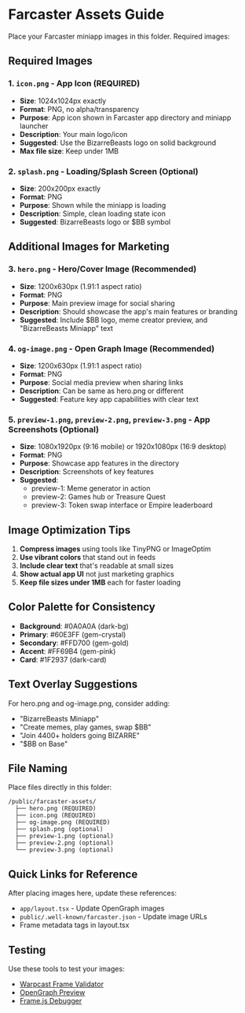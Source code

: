 # Farcaster Assets Guide

Place your Farcaster miniapp images in this folder. Required images:

## Required Images

### 1. `icon.png` - App Icon (REQUIRED)
- **Size**: 1024x1024px exactly
- **Format**: PNG, no alpha/transparency
- **Purpose**: App icon shown in Farcaster app directory and miniapp launcher
- **Description**: Your main logo/icon
- **Suggested**: Use the BizarreBeasts logo on solid background
- **Max file size**: Keep under 1MB

### 2. `splash.png` - Loading/Splash Screen (Optional)
- **Size**: 200x200px exactly
- **Format**: PNG
- **Purpose**: Shown while the miniapp is loading
- **Description**: Simple, clean loading state icon
- **Suggested**: BizarreBeasts logo or $BB symbol

## Additional Images for Marketing

### 3. `hero.png` - Hero/Cover Image (Recommended)
- **Size**: 1200x630px (1.91:1 aspect ratio)
- **Format**: PNG
- **Purpose**: Main preview image for social sharing
- **Description**: Should showcase the app's main features or branding
- **Suggested**: Include $BB logo, meme creator preview, and "BizarreBeasts Miniapp" text

### 4. `og-image.png` - Open Graph Image (Recommended)
- **Size**: 1200x630px (1.91:1 aspect ratio)
- **Format**: PNG
- **Purpose**: Social media preview when sharing links
- **Description**: Can be same as hero.png or different
- **Suggested**: Feature key app capabilities with clear text

### 5. `preview-1.png`, `preview-2.png`, `preview-3.png` - App Screenshots (Optional)
- **Size**: 1080x1920px (9:16 mobile) or 1920x1080px (16:9 desktop)
- **Format**: PNG
- **Purpose**: Showcase app features in the directory
- **Description**: Screenshots of key features
- **Suggested**: 
  - preview-1: Meme generator in action
  - preview-2: Games hub or Treasure Quest
  - preview-3: Token swap interface or Empire leaderboard

## Image Optimization Tips

1. **Compress images** using tools like TinyPNG or ImageOptim
2. **Use vibrant colors** that stand out in feeds
3. **Include clear text** that's readable at small sizes
4. **Show actual app UI** not just marketing graphics
5. **Keep file sizes under 1MB** each for faster loading

## Color Palette for Consistency

- **Background**: #0A0A0A (dark-bg)
- **Primary**: #60E3FF (gem-crystal)
- **Secondary**: #FFD700 (gem-gold)
- **Accent**: #FF69B4 (gem-pink)
- **Card**: #1F2937 (dark-card)

## Text Overlay Suggestions

For hero.png and og-image.png, consider adding:
- "BizarreBeasts Miniapp"
- "Create memes, play games, swap $BB"
- "Join 4400+ holders going BIZARRE"
- "$BB on Base"

## File Naming

Place files directly in this folder:
```
/public/farcaster-assets/
  ├── hero.png (REQUIRED)
  ├── icon.png (REQUIRED)
  ├── og-image.png (REQUIRED)
  ├── splash.png (optional)
  ├── preview-1.png (optional)
  ├── preview-2.png (optional)
  └── preview-3.png (optional)
```

## Quick Links for Reference

After placing images here, update these references:
- `app/layout.tsx` - Update OpenGraph images
- `public/.well-known/farcaster.json` - Update image URLs
- Frame metadata tags in layout.tsx

## Testing

Use these tools to test your images:
- [Warpcast Frame Validator](https://warpcast.com/~/developers/frames)
- [OpenGraph Preview](https://www.opengraph.xyz/)
- [Frame.js Debugger](https://debugger.framesjs.org/)